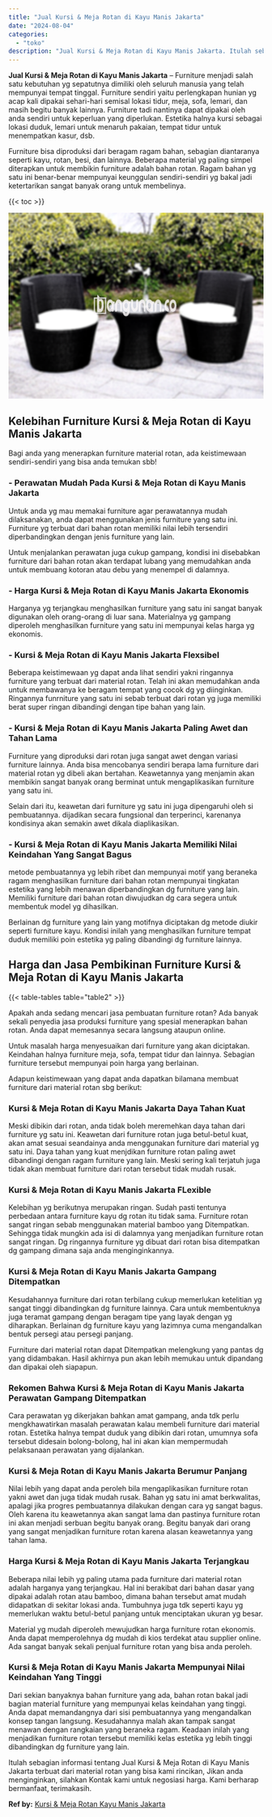 ```yaml
---
title: "Jual Kursi & Meja Rotan di Kayu Manis Jakarta"
date: "2024-08-04"
categories: 
  - "toko"
description: "Jual Kursi & Meja Rotan di Kayu Manis Jakarta. Itulah sebagian informasi tentang Jual Kursi & Meja Rotan di Kayu Manis Jakarta terbuat dari material rotan ya..."
---
```


**Jual Kursi & Meja Rotan di Kayu Manis Jakarta** – Furniture menjadi salah satu kebutuhan yg sepatutnya dimiliki oleh seluruh manusia yang telah mempunyai tempat tinggal. Furniture sendiri yaitu perlengkapan hunian yg acap kali dipakai sehari-hari semisal lokasi tidur, meja, sofa, lemari, dan masih begitu banyak lainnya. Furniture tadi nantinya dapat dipakai oleh anda sendiri untuk keperluan yang diperlukan. Estetika halnya kursi sebagai lokasi duduk, lemari untuk menaruh pakaian, tempat tidur untuk menempatkan kasur, dsb.

Furniture bisa diproduksi dari beragam ragam bahan, sebagian diantaranya seperti kayu, rotan, besi, dan lainnya. Beberapa material yg paling simpel diterapkan untuk membikin furniture adalah bahan rotan. Ragam bahan yg satu ini benar-benar mempunyai keunggulan sendiri-sendiri yg bakal jadi ketertarikan sangat banyak orang untuk membelinya.

{{< toc >}}

![Jual Kursi & Meja Rotan di Kayu Manis Jakarta](/images/kursi-meja-rotan-murah51.png)

## Kelebihan Furniture Kursi & Meja Rotan di Kayu Manis Jakarta

Bagi anda yang menerapkan furniture material rotan, ada keistimewaan sendiri-sendiri yang bisa anda temukan sbb!

### \- Perawatan Mudah Pada Kursi & Meja Rotan di Kayu Manis Jakarta

Untuk anda yg mau memakai furniture agar perawatannya mudah dilaksanakan, anda dapat menggunakan jenis furniture yang satu ini. Furniture yg terbuat dari bahan rotan memiliki nilai lebih tersendiri diperbandingkan dengan jenis furniture yang lain.

Untuk menjalankan perawatan juga cukup gampang, kondisi ini disebabkan furniture dari bahan rotan akan terdapat lubang yang memudahkan anda untuk membuang kotoran atau debu yang menempel di dalamnya.

### \- Harga Kursi & Meja Rotan di Kayu Manis Jakarta Ekonomis

Harganya yg terjangkau menghasilkan furniture yang satu ini sangat banyak digunakan oleh orang-orang di luar sana. Materialnya yg gampang diperoleh menghasilkan furniture yang satu ini mempunyai kelas harga yg ekonomis.

### \- Kursi & Meja Rotan di Kayu Manis Jakarta Flexsibel

Beberapa keistimewaan yg dapat anda lihat sendiri yakni ringannya furniture yang terbuat dari material rotan. Telah ini akan memudahkan anda untuk membawanya ke beragam tempat yang cocok dg yg diinginkan. Ringannya funrniture yang satu ini sebab terbuat dari rotan yg juga memiliki berat super ringan dibandingi dengan tipe bahan yang lain.

### \- Kursi & Meja Rotan di Kayu Manis Jakarta Paling Awet dan Tahan Lama

Furniture yang diproduksi dari rotan juga sangat awet dengan variasi furniture lainnya. Anda bisa mencobanya sendiri berapa lama furniture dari material rotan yg dibeli akan bertahan. Keawetannya yang menjamin akan membikin sangat banyak orang berminat untuk mengaplikasikan furniture yang satu ini.

Selain dari itu, keawetan dari furniture yg satu ini juga dipengaruhi oleh si pembuatannya. dijadikan secara fungsional dan terperinci, karenanya kondisinya akan semakin awet dikala diaplikasikan.

### \- Kursi & Meja Rotan di Kayu Manis Jakarta Memiliki Nilai Keindahan Yang Sangat Bagus

metode pembuatannya yg lebih ribet dan mempunyai motif yang beraneka ragam menghasilkan furniture dari bahan rotan mempunyai tingkatan estetika yang lebih menawan diperbandingkan dg furniture yang lain. Memiliki furniture dari bahan rotan diwujudkan dg cara segera untuk membentuk model yg dihasilkan.

Berlainan dg furniture yang lain yang motifnya diciptakan dg metode diukir seperti furniture kayu. Kondisi inilah yang menghasilkan furniture tempat duduk memiliki poin estetika yg paling dibandingi dg furniture lainnya.

## Harga dan Jasa Pembikinan Furniture Kursi & Meja Rotan di Kayu Manis Jakarta

{{< table-tables table="table2" >}}

Apakah anda sedang mencari jasa pembuatan furniture rotan? Ada banyak sekali penyedia jasa produksi furniture yang spesial menerapkan bahan rotan. Anda dapat memesannya secara langsung ataupun online.

Untuk masalah harga menyesuaikan dari furniture yang akan diciptakan. Keindahan halnya furniture meja, sofa, tempat tidur dan lainnya. Sebagian furniture tersebut mempunyai poin harga yang berlainan.

Adapun keistimewaan yang dapat anda dapatkan bilamana membuat furniture dari material rotan sbg berikut:

### Kursi & Meja Rotan di Kayu Manis Jakarta Daya Tahan Kuat

Meski dibikin dari rotan, anda tidak boleh meremehkan daya tahan dari furniture yg satu ini. Keawetan dari furniture rotan juga betul-betul kuat, akan amat sesuai seandainya anda menggunakan furniture dari material yg satu ini. Daya tahan yang kuat menjdikan furniture rotan paling awet dibandingi dengan ragam furniture yang lain. Meski sering kali terjatuh juga tidak akan membuat furniture dari rotan tersebut tidak mudah rusak.

### Kursi & Meja Rotan di Kayu Manis Jakarta FLexible

Kelebihan yg berikutnya merupakan ringan. Sudah pasti tentunya perbedaan antara furniture kayu dg rotan itu tidak sama. Furniture rotan sangat ringan sebab menggunakan material bamboo yang Ditempatkan. Sehingga tidak mungkin ada isi di dalamnya yang menjadikan furniture rotan sangat ringan. Dg ringannya furniture yg dibuat dari rotan bisa ditempatkan dg gampang dimana saja anda menginginkannya.

### Kursi & Meja Rotan di Kayu Manis Jakarta Gampang Ditempatkan

Kesudahannya furniture dari rotan terbilang cukup memerlukan ketelitian yg sangat tinggi dibandingkan dg furniture lainnya. Cara untuk membentuknya juga teramat gampang dengan beragam tipe yang layak dengan yg diharapkan. Berlainan dg furniture kayu yang lazimnya cuma mengandalkan bentuk persegi atau persegi panjang.

Furniture dari material rotan dapat Ditempatkan melengkung yang pantas dg yang didambakan. Hasil akhirnya pun akan lebih memukau untuk dipandang dan dipakai oleh siapapun.

### Rekomen Bahwa Kursi & Meja Rotan di Kayu Manis Jakarta Perawatan Gampang Ditempatkan

Cara perawatan yg dikerjakan bahkan amat gampang, anda tdk perlu mengkhawatirkan masalah perawatan kalau membeli furniture dari material rotan. Estetika halnya tempat duduk yang dibikin dari rotan, umumnya sofa tersebut didesain bolong-bolong, hal ini akan kian mempermudah pelaksanaan perawatan yang dijalankan.

### Kursi & Meja Rotan di Kayu Manis Jakarta Berumur Panjang

Nilai lebih yang dapat anda peroleh bila mengaplikasikan furniture rotan yakni awet dan juga tidak mudah rusak. Bahan yg satu ini amat berkwalitas, apalagi jika progres pembuatannya dilakukan dengan cara yg sangat bagus. Oleh karena itu keawetannya akan sangat lama dan pastinya furniture rotan ini akan menjadi serbuan begitu banyak orang. Begitu banyak dari orang yang sangat menjadikan furniture rotan karena alasan keawetannya yang tahan lama.

### Harga Kursi & Meja Rotan di Kayu Manis Jakarta Terjangkau

Beberapa nilai lebih yg paling utama pada furniture dari material rotan adalah harganya yang terjangkau. Hal ini berakibat dari bahan dasar yang dipakai adalah rotan atau bamboo, dimana bahan tersebut amat mudah didapatkan di sekitar lokasi anda. Tumbuhnya juga tdk seperti kayu yg memerlukan waktu betul-betul panjang untuk menciptakan ukuran yg besar.

Material yg mudah diperoleh mewujudkan harga furniture rotan ekonomis. Anda dapat memperolehnya dg mudah di kios terdekat atau supplier online. Ada sangat banyak sekali penjual furniture rotan yang bisa anda peroleh.

### Kursi & Meja Rotan di Kayu Manis Jakarta Mempunyai Nilai Keindahan Yang Tinggi

Dari sekian banyaknya bahan furniture yang ada, bahan rotan bakal jadi bagian material furniture yang mempunyai kelas keindahan yang tinggi. Anda dapat memandangnya dari sisi pembuatannya yang mengandalkan konsep tangan langsung. Kesudahannya malah akan tampak sangat menawan dengan rangkaian yang beraneka ragam. Keadaan inilah yang menjadikan furniture rotan tersebut memiliki kelas estetika yg lebih tinggi dibandingkan dg furniture yang lain.

Itulah sebagian informasi tentang Jual Kursi & Meja Rotan di Kayu Manis Jakarta terbuat dari material rotan yang bisa kami rincikan, Jikan anda menginginkan, silahkan Kontak kami untuk negosiasi harga. Kami berharap bermanfaat, terimakasih.

**Ref by:** [Kursi & Meja Rotan Kayu Manis Jakarta](https://id.wikipedia.org/wiki/Kursi)
